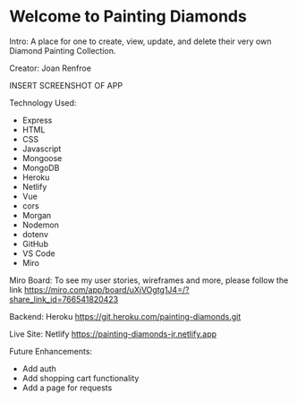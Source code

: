 # Welcome to Painting Diamonds

Intro: A place for one to create, view, update, and delete their very own Diamond Painting Collection.

Creator: Joan Renfroe

INSERT SCREENSHOT OF APP

Technology Used:

* Express
* HTML
* CSS
* Javascript
* Mongoose
* MongoDB
* Heroku
* Netlify
* Vue
* cors
* Morgan
* Nodemon
* dotenv
* GitHub
* VS Code
* Miro


Miro Board: To see my user stories, wireframes and more, please follow the link https://miro.com/app/board/uXjVOgtg1J4=/?share_link_id=766541820423

Backend: Heroku https://git.heroku.com/painting-diamonds.git

Live Site: Netlify https://painting-diamonds-jr.netlify.app


Future Enhancements:
* Add auth
* Add shopping cart functionality
* Add a page for requests